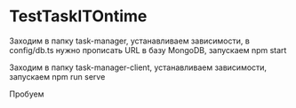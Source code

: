 # TestTaskITOntime

Заходим в папку task-manager, устанавливаем зависимости, в config/db.ts нужно прописать URL в базу MongoDB, запускаем npm start

Заходим в папку task-manager-client, устанавливаем зависимости, запускаем npm run serve

Пробуем